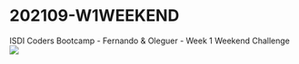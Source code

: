 # 202109-W1WEEKEND
ISDI Coders Bootcamp - Fernando &amp; Oleguer - Week 1 Weekend Challenge
![](lunarillos.gif)
